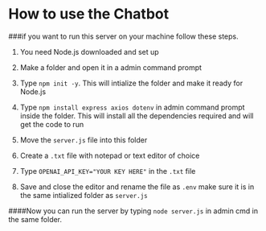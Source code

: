 # How to use the Chatbot

###if you want to run this server on your machine follow these steps.

1. You need Node.js downloaded and set up

2. Make a folder and open it in a admin command prompt 

3. Type ```npm init -y```. This will intialize the folder and make it ready for Node.js

4. Type ```npm install express axios dotenv``` in admin command prompt inside the folder. This will install all the dependencies required and will get the code to run

5. Move the ```server.js``` file into this folder

6. Create a ```.txt``` file with notepad or text editor of choice

7. Type ```OPENAI_API_KEY="YOUR KEY HERE"``` in the ```.txt``` file

8. Save and close the editor and rename the file as ```.env``` make sure it is in the same intialized folder as ```server.js```

####Now you can run the server by typing ```node server.js``` in admin cmd in the same folder.
